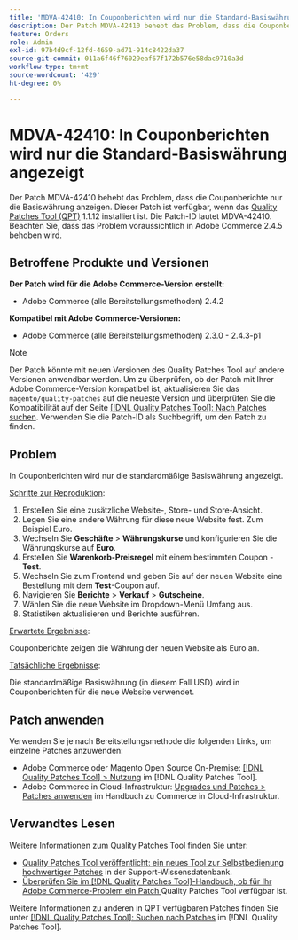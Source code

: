 ```yaml
---
title: 'MDVA-42410: In Couponberichten wird nur die Standard-Basiswährung angezeigt'
description: Der Patch MDVA-42410 behebt das Problem, dass die Couponberichte nur die Basiswährung anzeigen. Dieser Patch ist verfügbar, wenn das [Quality Patches Tool (QPT)](https://experienceleague.adobe.com/en/docs/commerce-operations/tools/quality-patches-tool/quality-patches-tool-to-self-serve-quality-patches) 1.1.12 installiert ist. Die Patch-ID lautet MDVA-42410. Beachten Sie, dass das Problem voraussichtlich in Adobe Commerce 2.4.5 behoben wird.
feature: Orders
role: Admin
exl-id: 97b4d9cf-12fd-4659-ad71-914c8422da37
source-git-commit: 011a6f46f76029eaf67f172b576e58dac9710a3d
workflow-type: tm+mt
source-wordcount: '429'
ht-degree: 0%

---
```


# MDVA-42410: In Couponberichten wird nur die Standard-Basiswährung angezeigt

Der Patch MDVA-42410 behebt das Problem, dass die Couponberichte nur die Basiswährung anzeigen. Dieser Patch ist verfügbar, wenn das [Quality Patches Tool (QPT)](https://experienceleague.adobe.com/en/docs/commerce-operations/tools/quality-patches-tool/quality-patches-tool-to-self-serve-quality-patches) 1.1.12 installiert ist. Die Patch-ID lautet MDVA-42410. Beachten Sie, dass das Problem voraussichtlich in Adobe Commerce 2.4.5 behoben wird.

## Betroffene Produkte und Versionen

**Der Patch wird für die Adobe Commerce-Version erstellt:**

* Adobe Commerce (alle Bereitstellungsmethoden) 2.4.2

**Kompatibel mit Adobe Commerce-Versionen:**

* Adobe Commerce (alle Bereitstellungsmethoden) 2.3.0 - 2.4.3-p1

>[!NOTE]
>
>Der Patch könnte mit neuen Versionen des Quality Patches Tool auf andere Versionen anwendbar werden. Um zu überprüfen, ob der Patch mit Ihrer Adobe Commerce-Version kompatibel ist, aktualisieren Sie das `magento/quality-patches` auf die neueste Version und überprüfen Sie die Kompatibilität auf der Seite [[!DNL Quality Patches Tool]: Nach Patches suchen](https://experienceleague.adobe.com/en/docs/commerce-operations/tools/quality-patches-tool/quality-patches-tool-to-self-serve-quality-patches). Verwenden Sie die Patch-ID als Suchbegriff, um den Patch zu finden.

## Problem

In Couponberichten wird nur die standardmäßige Basiswährung angezeigt.

<u>Schritte zur Reproduktion</u>:

1. Erstellen Sie eine zusätzliche Website-, Store- und Store-Ansicht.
1. Legen Sie eine andere Währung für diese neue Website fest. Zum Beispiel Euro.
1. Wechseln Sie **Geschäfte** > **Währungskurse** und konfigurieren Sie die Währungskurse auf **Euro**.
1. Erstellen Sie **Warenkorb-Preisregel** mit einem bestimmten Coupon - **Test**.
1. Wechseln Sie zum Frontend und geben Sie auf der neuen Website eine Bestellung mit dem **Test**-Coupon auf.
1. Navigieren Sie **Berichte** > **Verkauf** > **Gutscheine**.
1. Wählen Sie die neue Website im Dropdown-Menü Umfang aus.
1. Statistiken aktualisieren und Berichte ausführen.

<u>Erwartete Ergebnisse</u>:

Couponberichte zeigen die Währung der neuen Website als Euro an.

<u>Tatsächliche Ergebnisse</u>:

Die standardmäßige Basiswährung (in diesem Fall USD) wird in Couponberichten für die neue Website verwendet.

## Patch anwenden

Verwenden Sie je nach Bereitstellungsmethode die folgenden Links, um einzelne Patches anzuwenden:

* Adobe Commerce oder Magento Open Source On-Premise: [[!DNL Quality Patches Tool] > Nutzung](/help/tools/quality-patches-tool/usage.md) im [!DNL Quality Patches Tool].
* Adobe Commerce in Cloud-Infrastruktur: [Upgrades und Patches > Patches anwenden](https://experienceleague.adobe.com/docs/commerce-cloud-service/user-guide/develop/upgrade/apply-patches.html) im Handbuch zu Commerce in Cloud-Infrastruktur.

## Verwandtes Lesen

Weitere Informationen zum Quality Patches Tool finden Sie unter:

* [Quality Patches Tool veröffentlicht: ein neues Tool zur Selbstbedienung hochwertiger Patches](https://experienceleague.adobe.com/en/docs/commerce-operations/tools/quality-patches-tool/quality-patches-tool-to-self-serve-quality-patches) in der Support-Wissensdatenbank.
* [Überprüfen Sie im [!DNL Quality Patches Tool]-Handbuch, ob für Ihr Adobe Commerce-Problem ein Patch ](/help/tools/quality-patches-tool/patches-available-in-qpt/check-patch-for-magento-issue-with-magento-quality-patches.md) Quality Patches Tool verfügbar ist.

Weitere Informationen zu anderen in QPT verfügbaren Patches finden Sie unter [[!DNL Quality Patches Tool]: Suchen nach Patches](https://experienceleague.adobe.com/tools/commerce-quality-patches/index.html) im [!DNL Quality Patches Tool].
